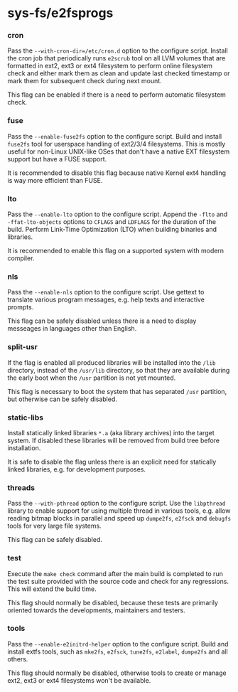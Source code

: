 # sys-fs/e2fsprogs

### cron
Pass the `--with-cron-dir=/etc/cron.d` option to the configure script. Install the cron job that periodically runs `e2scrub` tool on all LVM volumes that are formatted in ext2, ext3 or ext4 filesystem to perform online filesystem check and either mark them as clean and update last checked timestamp or mark them for subsequent check during next mount.

This flag can be enabled if there is a need to perform automatic filesystem check.

### fuse
Pass the `--enable-fuse2fs` option to the configure script. Build and install `fuse2fs` tool for userspace handling of ext2/3/4 filesystems. This is mostly useful for non-Linux UNIX-like OSes that don't have a native EXT filesystem support but have a FUSE support.

It is recommended to disable this flag because native Kernel ext4 handling is way more efficient than FUSE.

### lto
Pass the `--enable-lto` option to the configure script. Append the `-flto` and `-ffat-lto-objects` options to `CFLAGS` and `LDFLAGS` for the duration of the build. Perform Link-Time Optimization (LTO) when building binaries and libraries.

It is recommended to enable this flag on a supported system with modern compiler.

### nls
Pass the `--enable-nls` option to the configure script. Use gettext to translate various program messages, e.g. help texts and interactive prompts.

This flag can be safely disabled unless there is a need to display messeages in languages other than English.

### split-usr
If the flag is enabled all produced libraries will be installed into the `/lib` directory, instead of the `/usr/lib` directory, so that they are available during the early boot when the `/usr` partition is not yet mounted.

This flag is necessary to boot the system that has separated `/usr` partition, but otherwise can be safely disabled.

### static-libs
Install statically linked libraries `*.a` (aka library archives) into the target system. If disabled these libraries will be removed from build tree before installation.

It is safe to disable the flag unless there is an explicit need for statically linked libraries, e.g. for development purposes.

### threads
Pass the `--with-pthread` option to the configure script. Use the `libpthread` library to enable support for using multiple thread in various tools, e.g. allow reading bitmap blocks in parallel and speed up `dumpe2fs`, `e2fsck` and `debugfs` tools for very large file systems.

This flag can be safely disabled.

### test
Execute the `make check` command after the main build is completed to run the test suite provided with the source code and check for any regressions. This will extend the build time.

This flag should normally be disabled, because these tests are primarily oriented towards the developments, maintainers and testers.

### tools
Pass the `--enable-e2initrd-helper` option to the configure script. Build and install extfs tools, such as `mke2fs`, `e2fsck`, `tune2fs`, `e2label`, `dumpe2fs` and all others.

This flag should normally be disabled, otherwise tools to create or manage ext2, ext3 or ext4 filesystems won't be available.
